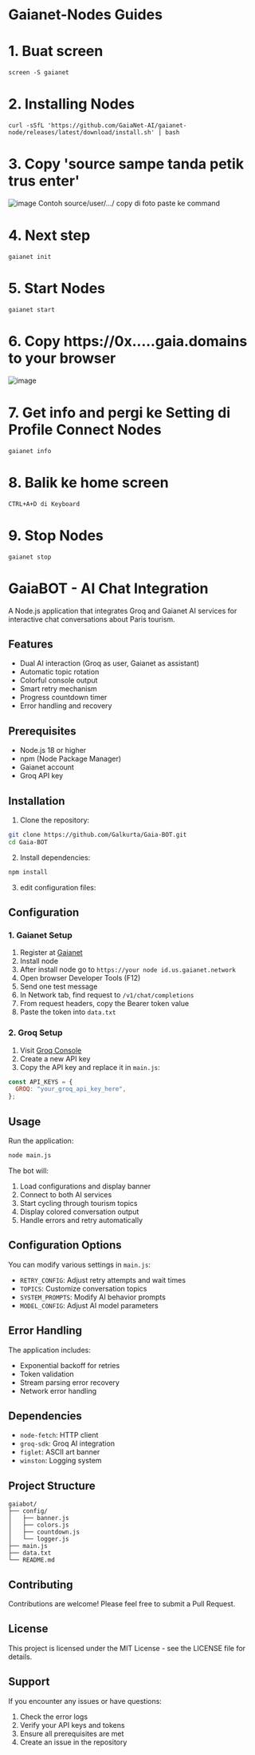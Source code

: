 # Gaianet-Nodes Guides 

# 1. Buat screen
```
screen -S gaianet
```
# 2. Installing Nodes
```
curl -sSfL 'https://github.com/GaiaNet-AI/gaianet-node/releases/latest/download/install.sh' | bash
```
# 3. Copy 'source sampe tanda petik trus enter'
![image](https://github.com/user-attachments/assets/4bf8fe53-ac7a-4937-8f8d-5ba1f2cdbb61)
Contoh source/user/.../ copy di foto paste ke command
# 4. Next step
``` 
gaianet init
```
# 5. Start Nodes
```
gaianet start
```
# 6. Copy https://0x.....gaia.domains to your browser
![image](https://github.com/user-attachments/assets/36912546-3be0-4256-9c5f-5234ab723ed4)
# 7. Get info and pergi ke Setting di Profile Connect Nodes 
```
gaianet info
```
# 8. Balik ke home screen
```
CTRL+A+D di Keyboard
```
# 9. Stop Nodes
```
gaianet stop
```


# GaiaBOT - AI Chat Integration

A Node.js application that integrates Groq and Gaianet AI services for interactive chat conversations about Paris tourism.

## Features

- Dual AI interaction (Groq as user, Gaianet as assistant)
- Automatic topic rotation
- Colorful console output
- Smart retry mechanism
- Progress countdown timer
- Error handling and recovery

## Prerequisites

- Node.js 18 or higher
- npm (Node Package Manager)
- Gaianet account
- Groq API key

## Installation

1. Clone the repository:

```bash
git clone https://github.com/Galkurta/Gaia-BOT.git
cd Gaia-BOT
```

2. Install dependencies:

```bash
npm install
```

3. edit configuration files:

## Configuration

### 1. Gaianet Setup

1. Register at [Gaianet](https://gaianet.ai/reward?invite_code=R4NaaO)
2. Install node
3. After install node go to `https://your node id.us.gaianet.network`
4. Open browser Developer Tools (F12)
5. Send one test message
6. In Network tab, find request to `/v1/chat/completions`
7. From request headers, copy the Bearer token value
8. Paste the token into `data.txt`

### 2. Groq Setup

1. Visit [Groq Console](https://console.groq.com/keys)
2. Create a new API key
3. Copy the API key and replace it in `main.js`:

```javascript
const API_KEYS = {
  GROQ: "your_groq_api_key_here",
};
```

## Usage

Run the application:

```bash
node main.js
```

The bot will:

1. Load configurations and display banner
2. Connect to both AI services
3. Start cycling through tourism topics
4. Display colored conversation output
5. Handle errors and retry automatically

## Configuration Options

You can modify various settings in `main.js`:

- `RETRY_CONFIG`: Adjust retry attempts and wait times
- `TOPICS`: Customize conversation topics
- `SYSTEM_PROMPTS`: Modify AI behavior prompts
- `MODEL_CONFIG`: Adjust AI model parameters

## Error Handling

The application includes:

- Exponential backoff for retries
- Token validation
- Stream parsing error recovery
- Network error handling

## Dependencies

- `node-fetch`: HTTP client
- `groq-sdk`: Groq AI integration
- `figlet`: ASCII art banner
- `winston`: Logging system

## Project Structure

```
gaiabot/
├── config/
│   ├── banner.js
│   ├── colors.js
│   ├── countdown.js
│   └── logger.js
├── main.js
├── data.txt
└── README.md
```

## Contributing

Contributions are welcome! Please feel free to submit a Pull Request.

## License

This project is licensed under the MIT License - see the LICENSE file for details.

## Support

If you encounter any issues or have questions:

1. Check the error logs
2. Verify your API keys and tokens
3. Ensure all prerequisites are met
4. Create an issue in the repository

